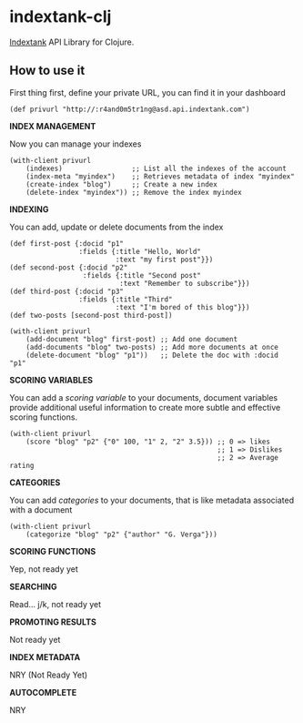 indextank-clj
==========

[Indextank](https://indextank.com/) API Library for Clojure.

How to use it
----------

First thing first, define your private URL, you can find it in your
dashboard

    (def privurl "http://:r4and0m5tr1ng@asd.api.indextank.com")
    

**INDEX MANAGEMENT**
   
Now you can manage your indexes

    (with-client privurl
        (indexes)                 ;; List all the indexes of the account
        (index-meta "myindex")    ;; Retrieves metadata of index "myindex"
        (create-index "blog")     ;; Create a new index
        (delete-index "myindex")) ;; Remove the index myindex
	
	
	
**INDEXING**

You can add, update or delete documents from the index

    (def first-post {:docid "p1" 
                     :fields {:title "Hello, World"
                              :text "my first post"}})
    (def second-post {:docid "p2"
                      :fields {:title "Second post"
                               :text "Remember to subscribe"}})
    (def third-post {:docid "p3"
                     :fields {:title "Third"
                              :text "I'm bored of this blog"}})
    (def two-posts [second-post third-post])
    
    (with-client privurl
        (add-document "blog" first-post) ;; Add one document
        (add-documents "blog" two-posts) ;; Add more documents at once
        (delete-document "blog" "p1"))   ;; Delete the doc with :docid "p1"

**SCORING VARIABLES**

You can add a *scoring variable* to your documents, document variables
provide additional useful information to create more subtle and
effective scoring functions.

    (with-client privurl
        (score "blog" "p2" {"0" 100, "1" 2, "2" 3.5})) ;; 0 => likes
                                                       ;; 1 => Dislikes
                                                       ;; 2 => Average rating

**CATEGORIES**

You can add *categories* to your documents, that is like metadata
associated with a document

    (with-client privurl
        (categorize "blog" "p2" {"author" "G. Verga"}))
	

**SCORING FUNCTIONS**

Yep, not ready yet

**SEARCHING**

Read... j/k, not ready yet

**PROMOTING RESULTS**

Not ready yet

**INDEX METADATA**

NRY (Not Ready Yet)

**AUTOCOMPLETE**

NRY





